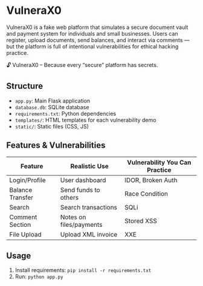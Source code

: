 # VulneraX0

VulneraX0 is a fake web platform that simulates a secure document vault and payment system for individuals and small businesses. Users can register, upload documents, send balances, and interact via comments — but the platform is full of intentional vulnerabilities for ethical hacking practice.

🔓 VulneraX0 – Because every “secure” platform has secrets.

## Structure
- `app.py`: Main Flask application
- `database.db`: SQLite database
- `requirements.txt`: Python dependencies
- `templates/`: HTML templates for each vulnerability demo
- `static/`: Static files (CSS, JS)

## Features & Vulnerabilities
| Feature           | Realistic Use            | Vulnerability You Can Practice |
|-------------------|-------------------------|-------------------------------|
| Login/Profile     | User dashboard          | IDOR, Broken Auth             |
| Balance Transfer  | Send funds to others    | Race Condition                |
| Search            | Search transactions     | SQLi                          |
| Comment Section   | Notes on files/payments | Stored XSS                    |
| File Upload       | Upload XML invoice      | XXE                           |

## Usage
1. Install requirements: `pip install -r requirements.txt`
2. Run: `python app.py`



